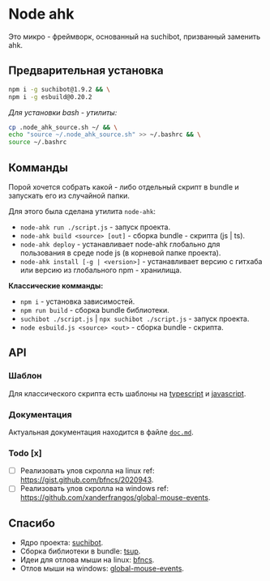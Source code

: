 # Node ahk

Это микро - фреймворк, основанный на suchibot, призванный заменить ahk.

## Предварительная установка

```bash
npm i -g suchibot@1.9.2 && \
npm i -g esbuild@0.20.2
```

*Для установки bash - утилиты:*

```bash
cp .node_ahk_source.sh ~/ && \
echo "source ~/.node_ahk_source.sh" >> ~/.bashrc && \
source ~/.bashrc
```

## Комманды

Порой хочется собрать какой - либо отдельный скрипт в bundle и запускать его из случайной папки.

Для этого была сделана утилита `node-ahk`:

+ `node-ahk run ./script.js`            - запуск проекта.
+ `node-ahk build <source> [out]`       - сборка bundle - скрипта (js | ts).
+ `node-ahk deploy`                     - устанавливает node-ahk глобально для пользования в среде node js (в корневой папке проекта).
+ `node-ahk install [-g | <version>]`   - устанавливает версию с гитхаба или версию из глобального npm - хранилища.

**Классические комманды:**

+ `npm i` - установка зависимостей.
+ `npm run build` - сборка bundle библиотеки.
+ `suchibot ./script.js` | `npx suchibot ./script.js` - запуск проекта.
+ `node esbuild.js <source> <out>` - сборка bundle - скрипта.

## API

### Шаблон

Для классического скрипта есть шаблоны на [typescript](./templates/template.ts) и [javascript](./templates/template.js).

### Документация

Актуальная документация находится в файле [`doc.md`](./doc.md).

### Todo [x]

- [ ] Реализовать улов скролла на linux ref: https://gist.github.com/bfncs/2020943.
- [ ] Реализовать улов скролла на windows ref: https://github.com/xanderfrangos/global-mouse-events.

## Спасибо

- Ядро проекта: [suchibot](https://github.com/suchipi/suchibot).
- Сборка библиотеки в bundle: [tsup](https://github.com/egoist/tsup).
- Идеи для отлова мыши на linux: [bfncs](https://gist.github.com/bfncs/2020943).
- Отлов мыши на windows: [global-mouse-events](https://github.com/xanderfrangos/global-mouse-events).
